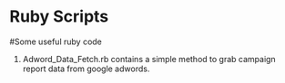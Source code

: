 # Ruby Scripts

#Some useful ruby code

1) Adword_Data_Fetch.rb contains a simple method to grab campaign report data from google adwords.
